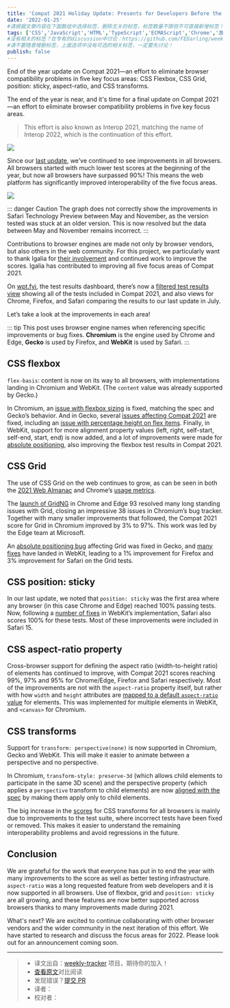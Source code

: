 ```yaml
---
title: 'Compat 2021 Holiday Update: Presents for Developers Before the End of the Year'
date: '2022-01-25'
#请根据文章内容在下面数组中选择标签，删除无关的标签，标签数量不限但不可直接新增标签！
tags: ['CSS','JavaScript','HTML','TypeScript','ECMAScript','Chrome','游览器','网络','React','Vue','webpack','babel','vite','node']
#没有相关的标签？在专有的discussion中讨论：https://github.com/FEDarling/weekly-tracker/discussions/51#discussion-3827174
#请不要随意增删标签，上面选项中没有可选的相关标签，一定要先讨论！
publish: false
---
```

End of the year update on Compat 2021—an effort to eliminate browser compatibility problems in five key focus areas: CSS Flexbox, CSS Grid, position: sticky, aspect-ratio, and CSS transforms.
<!--以上是预览信息，图片一张或限制百字左右，前者优先-->
<!-- more -->
The end of the year is near, and it's time for a final update on Compat 2021—an effort to eliminate browser compatibility problems in five key focus areas.

> This effort is also known as Interop 2021, matching the name of Interop 2022, which is the continuation of this effort.

![](https://cdn.jsdelivr.net/gh/daodaolee/photobed@main/img/20220207213026.png)

Since our [last update](https://web.dev/compat2021-midyear/), we’ve continued to see improvements in all browsers. All browsers started with much lower test scores at the beginning of the year, but now all browsers have surpassed 90%! This means the web platform has significantly improved interoperability of the five focus areas.

![](https://web-dev.imgix.net/image/Wd2sVnt4VLho4jgp7UtIyWFceE02/Kaz3ye7gFfow8ia7lWYW.png?auto=format&w=1600)

::: danger Caution
The graph does not correctly show the improvements in Safari Technology Preview between May and November, as the version tested was stuck at an older version. This is now resolved but the data between May and November remains incorrect.
:::

Contributions to browser engines are made not only by browser vendors, but also others in the web community. For this project, we particularly want to thank Igalia for [their involvement](https://www.igalia.com/2021/11/12/New-Interoperability-Milestones.html) and continued work to improve the scores. Igalia has contributed to improving all five focus areas of Compat 2021.

On [wpt.fyi](https://wpt.fyi/), the test results dashboard, there’s now a [filtered test results view](https://wpt.fyi/results/?label=master&label=experimental&product=chrome&product=firefox&product=safari&aligned&q=label%3Ainterop-2021) showing all of the tests included in Compat 2021, and also views for Chrome, Firefox, and Safari comparing the results to our last update in July.

Let’s take a look at the improvements in each area!

::: tip
This post uses browser engine names when referencing specific improvements or bug fixes. **Chromium** is the engine used by Chrome and Edge, **Gecko** is used by Firefox, and **WebKit** is used by Safari.
:::

## CSS flexbox

`flex-basis`: content is now on its way to all browsers, with implementations landing in Chromium and WebKit. (The `content` value was already supported by Gecko.)

In Chromium, an [issue with flexbox sizing](https://bugs.chromium.org/p/chromium/issues/detail?id=961902) is fixed, matching the spec and Gecko’s behavior. And in Gecko, several [issues affecting Compat 2021](https://bugzilla.mozilla.org/show_bug.cgi?id=1700745) are fixed, including an [issue with percentage height on flex items](https://bugzilla.mozilla.org/show_bug.cgi?id=1611303). Finally, in WebKit, support for more alignment property values (left, right, self-start, self-end, start, end) is now added, and a lot of improvements were made for [absolute positioning](https://trac.webkit.org/changeset/281995/webkit), also improving the flexbox test results in Compat 2021.

## CSS Grid

The use of CSS Grid on the web continues to grow, as can be seen in both the [2021 Web Almanac](https://almanac.httparchive.org/en/2021/css#flexbox-and-grid-adoption) and Chrome’s [usage metrics](https://www.chromestatus.com/metrics/feature/timeline/popularity/1693).

The [launch of GridNG](https://blogs.windows.com/msedgedev/2021/08/10/compat2021-css-grid-gridng/) in Chrome and Edge 93 resolved many long standing issues with Grid, closing an impressive 38 issues in Chromium’s bug tracker. Together with many smaller improvements that followed, the Compat 2021 score for Grid in Chromium improved by 3% to 97%. This work was led by the Edge team at Microsoft.

An [absolute positioning bug](https://bugzilla.mozilla.org/show_bug.cgi?id=1707643) affecting Grid was fixed in Gecko, and [many fixes](https://bugs.webkit.org/buglist.cgi?bug_status=RESOLVED&chfield=resolution&chfieldfrom=2021-01-01&chfieldto=2021-12-31&component=Accessibility&component=CSS&component=Layout%20and%20Rendering&component=New%20Bugs&f1=short_desc&f2=short_desc&f3=short_desc&list_id=7744283&o1=notsubstring&o2=notsubstring&o3=substring&query_format=advanced&resolution=FIXED&v1=Web%20Inspector&v2=%5BLFC%5D&v3=grid) have landed in WebKit, leading to a 1% improvement for Firefox and 3% improvement for Safari on the Grid tests.

## CSS position: sticky 

In our last update, we noted that `position: sticky` was the first area where any browser (in this case Chrome and Edge) reached 100% passing tests. Now, following a [number of fixes](https://bugs.webkit.org/buglist.cgi?bug_status=RESOLVED&chfield=resolution&chfieldfrom=2021-01-01&chfieldto=2021-12-31&f1=short_desc&f2=short_desc&f3=short_desc&list_id=7744291&o1=notsubstring&o2=notsubstring&o3=substring&query_format=advanced&resolution=FIXED&v1=Web%20Inspector&v2=%5BLFC%5D&v3=sticky) in WebKit’s implementation, Safari also scores 100% for these tests. Most of these improvements were included in Safari 15.

## CSS aspect-ratio property

Cross-browser support for defining the aspect ratio (width-to-height ratio) of elements has continued to improve, with Compat 2021 scores reaching 99%, 97% and 95% for Chrome/Edge, Firefox and Safari respectively. Most of the improvements are not with the `aspect-ratio` property itself, but rather with how `width` and `height` attributes are [mapped to a default `aspect-ratio` value](https://developer.mozilla.org/docs/Web/Media/images/aspect_ratio_mapping) for elements. This was implemented for multiple elements in WebKit, and `<canvas>` for Chromium.

## CSS transforms

Support for `transform: perspective(none)` is now supported in Chromium, Gecko and WebKit. This will make it easier to animate between a perspective and no perspective.

In Chromium, `transform-style: preserve-3d` (which allows child elements to participate in the same 3D scene) and the perspective property (which applies a `perspective` transform to child elements) are now [aligned with the spec](https://chromestatus.com/feature/5640541339385856) by making them apply only to child elements.

The big increase in the [scores](https://wpt.fyi/compat2021?feature=css-transforms) for CSS transforms for all browsers is mainly due to improvements to the test suite, where incorrect tests have been fixed or removed. This makes it easier to understand the remaining interoperability problems and avoid regressions in the future.

## Conclusion

We are grateful for the work that everyone has put in to end the year with many improvements to the score as well as better testing infrastructure. `aspect-ratio` was a long requested feature from web developers and it is now supported in all browsers. Use of flexbox, grid and `position: sticky` are all growing, and these features are now better supported across browsers thanks to many improvements made during 2021.

What's next? We are excited to continue collaborating with other browser vendors and the wider community in the next iteration of this effort. We have started to research and discuss the focus areas for 2022. Please look out for an announcement coming soon.


---
> * 译文出自：[weekly-tracker](https://github.com/FEDarling/weekly-tracker) 项目，期待你的加入！
> * [查看原文](https://web.dev/compat2021-holiday-update/?utm_source=CSS-Weekly&utm_campaign=Issue-486&utm_medium=web)对比阅读
> * 发现错误？[提交 PR](https://github.com/FEDarling/weekly-tracker/blob/main/weeklys/css_weekly/486/compat_2021_holiday_update.md)
> * 译者：
> * 校对者：
